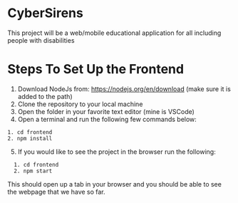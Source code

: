 # CyberSirens
This project will be a web/mobile educational application for all including people with disabilities


# Steps To Set Up the Frontend
1. Download NodeJs from: https://nodejs.org/en/download (make sure it is added to the path)
2. Clone the repository to your local machine
3. Open the folder in your favorite text editor (mine is VSCode)
4. Open a terminal and run the following few commands below:
```
1. cd frontend
2. npm install
```
5. If you would like to see the project in the browser run the following:
```
  1. cd frontend
  2. npm start
```
This should open up a tab in your browser and you should be able to see the webpage that we have so far. 

